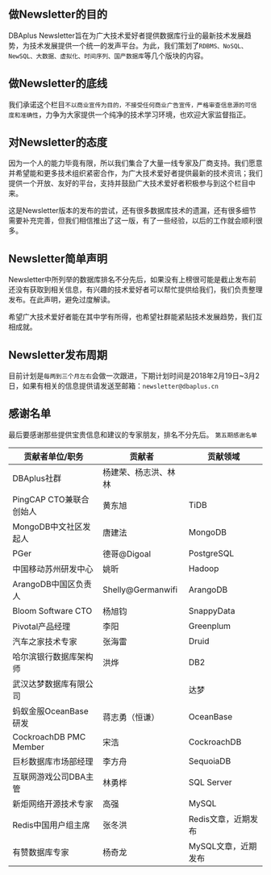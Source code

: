 ## 做Newsletter的目的
DBAplus Newsletter旨在为广大技术爱好者提供数据库行业的最新技术发展趋势，为技术发展提供一个统一的发声平台。为此，我们策划了`RDBMS、NoSQL、NewSQL、大数据、虚拟化、时间序列、国产数据库`等几个版块的内容。

## 做Newsletter的底线
我们承诺这个栏目`不以商业宣传为目的，不接受任何商业广告宣传，严格审查信息源的可信度和准确性`，力争为大家提供一个纯净的技术学习环境，也欢迎大家监督指正。

## 对Newsletter的态度
因为一个人的能力毕竟有限，所以我们集合了大量一线专家及厂商支持。我们愿意并希望能和更多技术组织紧密合作，为广大技术爱好者提供最新的技术资讯；我们提供一个开放、友好的平台，支持并鼓励广大技术爱好者积极参与到这个栏目中来。

这是Newsletter版本的发布的尝试，还有很多数据库技术的遗漏，还有很多细节需要补充完善，但我们相信推出了这一版，有了一些经验，以后的工作就会顺利很多。

## Newsletter简单声明
Newsletter中所列举的数据库排名不分先后，如果没有上榜很可能是截止发布前还没有获取到相关信息，有兴趣的技术爱好者可以帮忙提供给我们，我们负责整理发布。在此声明，避免过度解读。

希望广大技术爱好者能在其中学有所得，也希望社群能紧贴技术发展趋势，我们互相成就。

## Newsletter发布周期
目前计划是`每两到三个月左右`会做一次跟进，下期计划时间是2018年2月19日~3月2日，如果有相关的信息提供请发送至邮箱：`newsletter@dbaplus.cn` 

## 感谢名单
最后要感谢那些提供宝贵信息和建议的专家朋友，排名不分先后。
`第五期感谢名单`

|贡献者单位/职务|贡献者|贡献领域|
|---|---|---|
|DBAplus社群|	杨建荣、杨志洪、林林|
|	PingCAP CTO兼联合创始人	|	黄东旭	|	TiDB 
|	MongoDB中文社区发起人	|	唐建法	|	MongoDB
|	PGer	|	德哥@Digoal	|	PostgreSQL
|	中国移动苏州研发中心	|	姚昕	|	Hadoop
|	ArangoDB中国区负责人	|	Shelly@Germanwifi	|	ArangoDB
|	Bloom Software CTO	|	杨旭钧	|	SnappyData
|	Pivotal产品经理	|	李阳	|	Greenplum
|	汽车之家技术专家	|	张海雷	|	Druid
|	哈尔滨银行数据库架构师	|	洪烨	|	DB2
|	武汉达梦数据库有限公司	|		|	达梦
|	蚂蚁金服OceanBase研发	|	蒋志勇（恒谦）	|	OceanBase
|	CockroachDB PMC Member	|	宋浩	|	CockroachDB
|	巨杉数据库市场部经理	|	 李方舟	|	SequoiaDB
|	互联网游戏公司DBA主管	|	林勇桦	|	SQL Server
|	新炬网络开源技术专家	|	高强	|	MySQL
|	Redis中国用户组主席	|	张冬洪	|	Redis文章，近期发布
|	有赞数据库专家	|	杨奇龙	|	MySQL文章，近期发布

